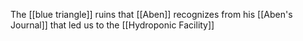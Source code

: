 The [[blue triangle]] ruins that [[Aben]] recognizes from his [[Aben's Journal]] that led us to the [[Hydroponic Facility]]